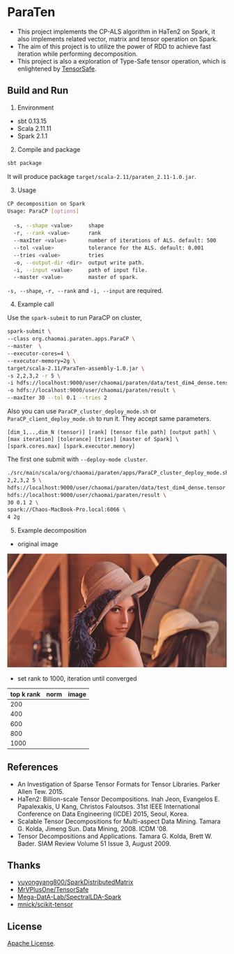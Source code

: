 # ParaTen

* This project implements the CP-ALS algorithm in HaTen2 on Spark, it also implements related vector, matrix and tensor operation on Spark.
* The aim of this project is to utilize the power of RDD to achieve fast iteration while performing decomposition.
* This project is also a exploration of Type-Safe tensor operation, which is enlightened by [TensorSafe](https://github.com/MrVPlusOne/TensorSafe).

## Build and Run

1. Environment

* sbt 0.13.15
* Scala 2.11.11
* Spark 2.1.1

2. Compile and package

```bash
sbt package
```

It will produce package `target/scala-2.11/paraten_2.11-1.0.jar`.

3. Usage

```bash
CP decomposition on Spark
Usage: ParaCP [options]

  -s, --shape <value>     shape
  -r, --rank <value>      rank
  --maxIter <value>       number of iterations of ALS. default: 500
  --tol <value>           tolerance for the ALS. default: 0.001
  --tries <value>         tries
  -o, --output-dir <dir>  output write path.
  -i, --input <value>     path of input file.
  --master <value>        master of spark.
```

`-s, --shape`, `-r, --rank` and `-i, --input` are required.

4. Example call

Use the `spark-submit` to run ParaCP on cluster,

```bash
spark-submit \
--class org.chaomai.paraten.apps.ParaCP \
--master  \
--executor-cores=4 \
--executor-memory=2g \
target/scala-2.11/ParaTen-assembly-1.0.jar \
-s 2,2,3,2 -r 5 \
-i hdfs://localhost:9000/user/chaomai/paraten/data/test_dim4_dense.tensor \
-o hdfs://localhost:9000/user/chaomai/paraten/result \
--maxIter 30 --tol 0.1 --tries 2
```

Also you can use `ParaCP_cluster_deploy_mode.sh` or `ParaCP_client_deploy_mode.sh` to run it. They accept same parameters.

```
[dim_1,..,dim_N (tensor)] [rank] [tensor file path] [output path] \
[max iteration] [tolerance] [tries] [master of Spark] \
[spark.cores.max] [spark.executor.memory]
```

The first one submit with `--deploy-mode cluster`.

```bash
./src/main/scala/org/chaomai/paraten/apps/ParaCP_cluster_deploy_mode.sh \
2,2,3,2 5 \
hdfs://localhost:9000/user/chaomai/paraten/data/test_dim4_dense.tensor \
hdfs://localhost:9000/user/chaomai/paraten/result \
30 0.1 2 \
spark://Chaos-MacBook-Pro.local:6066 \
4 2g
```

5. Example decomposition

* original image

![lenna](https://github.com/ChaoMai/paraten/blob/master/src/test/resources/data/lenna_hires_head.jpg)

* set rank to 1000, iteration until converged

| top k rank | norm | image |
| --- | --- | --- |
| 200 |  |  |
| 400 |  |  |
| 600 |  |  |
| 800 |  |  |
| 1000 |  |  |

## References

* An Investigation of Sparse Tensor Formats for Tensor Libraries. Parker Allen Tew. 2015.
* HaTen2: Billion-scale Tensor Decompositions. Inah Jeon, Evangelos E. Papalexakis, U Kang, Christos Faloutsos. 31st IEEE International Conference on Data Engineering (ICDE) 2015, Seoul, Korea.
* Scalable Tensor Decompositions for Multi-aspect Data Mining. Tamara G. Kolda, Jimeng Sun. Data Mining, 2008. ICDM '08.
* Tensor Decompositions and Applications. Tamara G. Kolda, Brett W. Bader. SIAM Review Volume 51 Issue 3, August 2009.

## Thanks

* [yuyongyang800/SparkDistributedMatrix](https://github.com/yuyongyang800/SparkDistributedMatrix)
* [MrVPlusOne/TensorSafe](https://github.com/MrVPlusOne/TensorSafe)
* [Mega-DatA-Lab/SpectralLDA-Spark](https://github.com/Mega-DatA-Lab/SpectralLDA-Spark)
* [mnick/scikit-tensor](https://github.com/mnick/scikit-tensor)

## License

[Apache License](https://github.com/ChaoMai/ParaTen/blob/master/LICENSE).
